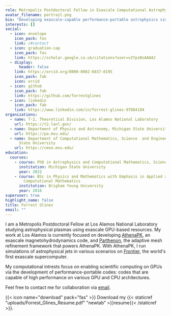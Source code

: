 ```yaml
---
role: Metropolis Postdoctoral Fellow in Exascale Computational Astrophysics
avatar_filename: portrait.png
bio: "Developing exascale-capable performance-portable astrophysics simulations"
interests: []
social:
  - icon: envelope
    icon_pack: fas
    link: /#contact
  - icon: graduation-cap
    icon_pack: fas
    link: https://scholar.google.co.uk/citations?user=v2YpzBsAAAAJ
  - display:
      header: false
    link: https://orcid.org/0000-0002-6837-8195
    icon_pack: fab
    icon: orcid
  - icon: github
    icon_pack: fab
    link: https://github.com/forrestglines
  - icon: linkedin
    icon_pack: fab
    link: https://www.linkedin.com/in/forrest-glines-97884184
organizations:
  - name: T-2, Theoretical Division, Los Alamos National Laboratory
    url: https://t2.lanl.gov/
  - name: Department of Physics and Astronomy, Michigan State University
    url: https://pa.msu.edu/
  - name: Department of Computational Mathematics, Science  and Engineering, Michigan
      State University
    url: https://cmse.msu.edu/
education:
  courses:
    - course: PhD in Astrophysics and Computational Mathematics, Science and Engineering
      institution: Michigan State University
      year: 2022
    - course: BSc in Physics and Mathematics with Emphasis in Applied and
        Computational Mathematics
      institution: Brigham Young University
      year: 2016
superuser: true
highlight_name: false
title: Forrest Glines
email: ""
---
```

I am a Metropolis Postdoctoral Fellow at Los Alamos National Laboratory
studying astrophysical plasmas using exascale GPU-based resources. My work at Los
Alamos is currently focused on developing
[AthenaPK](https://gitlab.com/theias/hpc/jmstone/athena-parthenon/athenapk), an
exascale magnetohydrodynamics code, and
[Parthenon](https://github.com/parthenon-hpc-lab/parthenon), the adaptive mesh
refinement framework that powers AthenaPK.
With AthenaPK, I run simulations of astrophysical jets in various scenarios on
[Frontier](https://www.olcf.ornl.gov/frontier/), the world's first exascale supercomputer.

My computational intrests focus on  enabling scientific computing on GPUs via
the development of performance-portable codes: codes that are capable of high
performance on various GPU and CPU architectures.

Feel free to contact me for collaboration via [email](mailto:glines@lanl.gov).

{{< icon name="download" pack="fas" >}} Download my {{< staticref "uploads/Forrest_Glines_Resume.pdf" "newtab" >}}resume{{< /staticref >}}.
